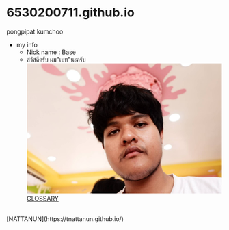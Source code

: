 # 6530200711.github.io
pongpipat kumchoo
- my info
  - Nick name : Base
  - สวัสดีครับ ผม"เบท"นะครับ
![alt text](base.jpg)
[GLOSSARY](classification.md)
<br/>
[NATTANUN](https://tnattanun.github.io/)

